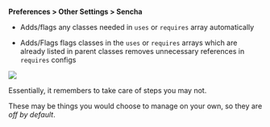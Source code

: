 **Preferences > Other Settings > Sencha**

- Adds/flags any classes needed in `uses` or `requires` array automatically
 
- Adds/Flags flags classes in the `uses` or `requires` arrays which are already listed in parent classes removes unnecessary references in `requires` configs

<img src="resources/images/plugin/requires.jpg"/>

Essentially, it remembers to take care of steps you may not. 

These may be things you would choose to manage on your own, so they are *off by default*.